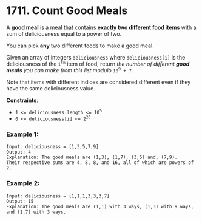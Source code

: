 # 1711. Count Good Meals

A **good meal** is a meal that contains **exactly two different food items** with a sum of deliciousness equal to a power of two.

You can pick **any** two different foods to make a good meal.

Given an array of integers `deliciousness` where `deliciousness[i]` is the deliciousness of the <code>i<sup>​​​​​​th​​​​​​​​</sup></code> item of food, return *the number of different **good meals** you can make from this list modulo* <code>10<sup>​​​​​​9​​​​​</sup> + 7</code>.

Note that items with different indices are considered different even if they have the same deliciousness value.

**Constraints**:
- <code>1 <= deliciousness.length <= 10<sup>5</sup></code>
- <code>0 <= deliciousness[i] <= 2<sup>20</sup></code>

### Example 1:
```
Input: deliciousness = [1,3,5,7,9]
Output: 4
Explanation: The good meals are (1,3), (1,7), (3,5) and, (7,9).
Their respective sums are 4, 8, 8, and 16, all of which are powers of 2.
```

### Example 2:
```
Input: deliciousness = [1,1,1,3,3,3,7]
Output: 15
Explanation: The good meals are (1,1) with 3 ways, (1,3) with 9 ways, and (1,7) with 3 ways.
```
